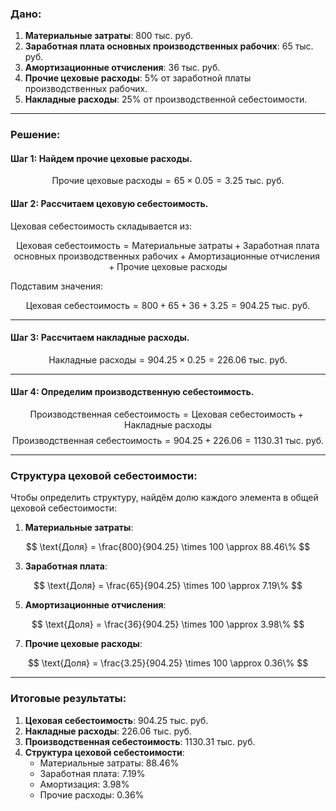 ### Дано:
1. **Материальные затраты**: $800 \  \text{тыс. руб.}$
2. **Заработная плата основных производственных рабочих**: $65 \  \text{тыс. руб.}$
3. **Амортизационные отчисления**: $36 \  \text{тыс. руб.}$
4. **Прочие цеховые расходы**: 5% от заработной платы производственных рабочих.
5. **Накладные расходы**: 25% от производственной себестоимости.

---

### Решение:

#### Шаг 1: Найдем прочие цеховые расходы.
$$
\text{Прочие цеховые расходы} = 65 \times 0.05 = 3.25 \  \text{тыс. руб.}
$$

#### Шаг 2: Рассчитаем цеховую себестоимость.
Цеховая себестоимость складывается из:

$$
\text{Цеховая себестоимость} = \text{Материальные затраты} + \text{Заработная плата основных производственных рабочих} + \text{Амортизационные отчисления} + \text{Прочие цеховые расходы}
$$

Подставим значения:

$$
\text{Цеховая себестоимость} = 800 + 65 + 36 + 3.25 = 904.25 \  \text{тыс. руб.}
$$

---

#### Шаг 3: Рассчитаем накладные расходы.
$$
\text{Накладные расходы} = 904.25 \times 0.25 = 226.06 \  \text{тыс. руб.}
$$

---

#### Шаг 4: Определим производственную себестоимость.
$$
\text{Производственная себестоимость} = \text{Цеховая себестоимость} + \text{Накладные расходы}
$$
$$
\text{Производственная себестоимость} = 904.25 + 226.06 = 1130.31 \  \text{тыс. руб.}
$$

---

### Структура цеховой себестоимости:
Чтобы определить структуру, найдём долю каждого элемента в общей цеховой себестоимости:
1. **Материальные затраты**:
   
 $$
 \text{Доля} = \frac{800}{904.25} \times 100 \approx 88.46\%
 $$
   
3. **Заработная плата**:
   
 $$
 \text{Доля} = \frac{65}{904.25} \times 100 \approx 7.19\%
 $$
   
5. **Амортизационные отчисления**:
   
 $$
 \text{Доля} = \frac{36}{904.25} \times 100 \approx 3.98\%
 $$
   
7. **Прочие цеховые расходы**:
   
 $$
 \text{Доля} = \frac{3.25}{904.25} \times 100 \approx 0.36\%
 $$

---

### Итоговые результаты:
1. **Цеховая себестоимость**: $904.25 \  \text{тыс. руб.}$
2. **Накладные расходы**: $226.06 \  \text{тыс. руб.}$
3. **Производственная себестоимость**: $1130.31 \  \text{тыс. руб.}$
4. **Структура цеховой себестоимости**:
   - Материальные затраты: $88.46\%$
   - Заработная плата: $7.19\%$
   - Амортизация: $3.98\%$
   - Прочие расходы: $0.36\%$

